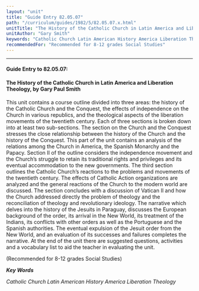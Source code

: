 ```yaml
---
layout: "unit"
title: "Guide Entry 82.05.07"
path: "/curriculum/guides/1982/5/82.05.07.x.html"
unitTitle: "The History of the Catholic Church in Latin America and Liberation Theology"
unitAuthor: "Gary Smith"
keywords: "Catholic Church Latin American History America Liberation Theology"
recommendedFor: "Recommended for 8-12 grades Social Studies"
---
```

<body>
<hr/>
<h4>
Guide Entry to 82.05.07:
</h4>
<h4>
The History of the Catholic Church in Latin America and Liberation Theology, by Gary Paul Smith
</h4>
This unit contains a course outline divided into three areas: the history of the Catholic Church and the Conquest, the effects of independence on the Church in various republics, and the theological aspects of the liberation movements of the twentieth century.  Each of three sections is broken down into at least two sub-sections.  The section on the Church and the Conquest stresses the close relationship between the history of the Church and the history of the Conquest. This part of the unit contains an analysis of the relations among the Church in America, the Spanish Monarchy and the Papacy.  Section II of the outline considers the independence movement and the Church’s struggle to retain its traditional rights and privileges and its eventual accommodation to the new governments.  The third section outlines the Catholic Church’s reactions to the problems and movements of the twentieth century.  The effects of Catholic Action organizations are analyzed and the general reactions of the Church to the modern world are discussed.  The section concludes with a discussion of Vatican II and how the Church addressed directly the problem of theology and the reconciliation of theology and revolutionary ideology.  The narrative which delves into the history of the Jesuits in Paraguay, discusses the European background of the order, its arrival in the New World, its treatment of the Indians, its conflicts with other orders as well as the Portuguese and the Spanish authorities.  The eventual expulsion of the Jesuit order from the New World, and an evaluation of its successes and failures completes the narrative.  At the end of the unit there are suggested questions, activities and a vocabulary list to aid the teacher in evaluating the unit.
<p>
(Recommended for 8-12 grades Social Studies)
</p>
<p>
<b>
<i>
Key Words
</i>
</b>
<br/>
</p>
<p>
<i>
Catholic Church Latin American History America Liberation Theology
</i>
</p>
</body>